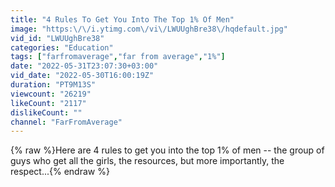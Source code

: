 ```yaml
---
title: "4 Rules To Get You Into The Top 1% Of Men"
image: "https:\/\/i.ytimg.com\/vi\/LWUUghBre38\/hqdefault.jpg"
vid_id: "LWUUghBre38"
categories: "Education"
tags: ["farfromaverage","far from average","1%"]
date: "2022-05-31T23:07:30+03:00"
vid_date: "2022-05-30T16:00:19Z"
duration: "PT9M13S"
viewcount: "26219"
likeCount: "2117"
dislikeCount: ""
channel: "FarFromAverage"
---
```

{% raw %}Here are 4 rules to get you into the top 1% of men -- the group of guys who get all the girls, the resources, but more importantly, the respect...{% endraw %}
